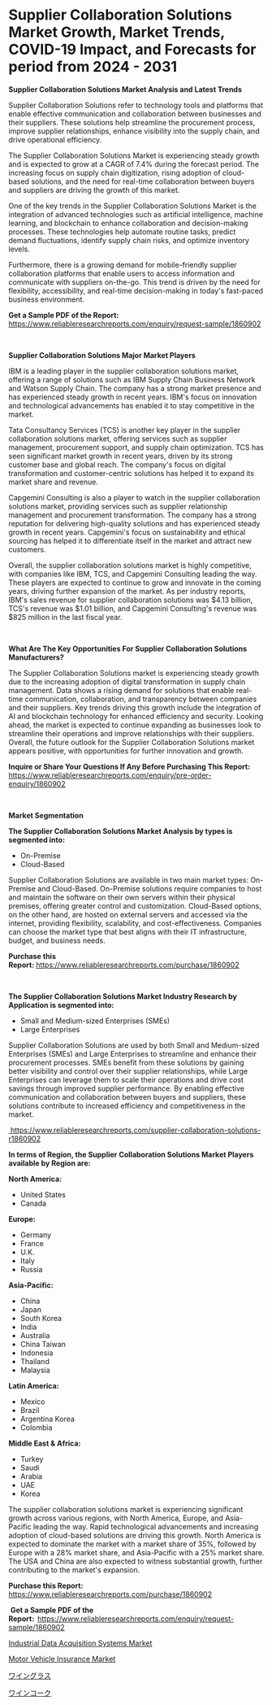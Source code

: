 <p><h1>Supplier Collaboration Solutions Market Growth, Market Trends, COVID-19 Impact, and Forecasts for period from 2024 - 2031</h1></p><p><strong>Supplier Collaboration Solutions Market Analysis and Latest Trends</strong></p>
<p><p>Supplier Collaboration Solutions refer to technology tools and platforms that enable effective communication and collaboration between businesses and their suppliers. These solutions help streamline the procurement process, improve supplier relationships, enhance visibility into the supply chain, and drive operational efficiency.</p><p>The Supplier Collaboration Solutions Market is experiencing steady growth and is expected to grow at a CAGR of 7.4% during the forecast period. The increasing focus on supply chain digitization, rising adoption of cloud-based solutions, and the need for real-time collaboration between buyers and suppliers are driving the growth of this market.</p><p>One of the key trends in the Supplier Collaboration Solutions Market is the integration of advanced technologies such as artificial intelligence, machine learning, and blockchain to enhance collaboration and decision-making processes. These technologies help automate routine tasks, predict demand fluctuations, identify supply chain risks, and optimize inventory levels.</p><p>Furthermore, there is a growing demand for mobile-friendly supplier collaboration platforms that enable users to access information and communicate with suppliers on-the-go. This trend is driven by the need for flexibility, accessibility, and real-time decision-making in today's fast-paced business environment.</p></p>
<p><strong>Get a Sample PDF of the Report:&nbsp;</strong> <a href="https://www.reliableresearchreports.com/enquiry/request-sample/1860902">https://www.reliableresearchreports.com/enquiry/request-sample/1860902</a></p>
<p>&nbsp;</p>
<p><strong>Supplier Collaboration Solutions Major Market Players</strong></p>
<p><p>IBM is a leading player in the supplier collaboration solutions market, offering a range of solutions such as IBM Supply Chain Business Network and Watson Supply Chain. The company has a strong market presence and has experienced steady growth in recent years. IBM's focus on innovation and technological advancements has enabled it to stay competitive in the market.</p><p>Tata Consultancy Services (TCS) is another key player in the supplier collaboration solutions market, offering services such as supplier management, procurement support, and supply chain optimization. TCS has seen significant market growth in recent years, driven by its strong customer base and global reach. The company's focus on digital transformation and customer-centric solutions has helped it to expand its market share and revenue.</p><p>Capgemini Consulting is also a player to watch in the supplier collaboration solutions market, providing services such as supplier relationship management and procurement transformation. The company has a strong reputation for delivering high-quality solutions and has experienced steady growth in recent years. Capgemini's focus on sustainability and ethical sourcing has helped it to differentiate itself in the market and attract new customers.</p><p>Overall, the supplier collaboration solutions market is highly competitive, with companies like IBM, TCS, and Capgemini Consulting leading the way. These players are expected to continue to grow and innovate in the coming years, driving further expansion of the market. As per industry reports, IBM's sales revenue for supplier collaboration solutions was $4.13 billion, TCS's revenue was $1.01 billion, and Capgemini Consulting's revenue was $825 million in the last fiscal year.</p></p>
<p>&nbsp;</p>
<p><strong>What Are The Key Opportunities For Supplier Collaboration Solutions Manufacturers?</strong></p>
<p><p>The Supplier Collaboration Solutions market is experiencing steady growth due to the increasing adoption of digital transformation in supply chain management. Data shows a rising demand for solutions that enable real-time communication, collaboration, and transparency between companies and their suppliers. Key trends driving this growth include the integration of AI and blockchain technology for enhanced efficiency and security. Looking ahead, the market is expected to continue expanding as businesses look to streamline their operations and improve relationships with their suppliers. Overall, the future outlook for the Supplier Collaboration Solutions market appears positive, with opportunities for further innovation and growth.</p></p>
<p><strong>Inquire or Share Your Questions If Any Before Purchasing This Report:</strong> <a href="https://www.reliableresearchreports.com/enquiry/pre-order-enquiry/1860902">https://www.reliableresearchreports.com/enquiry/pre-order-enquiry/1860902</a></p>
<p>&nbsp;</p>
<p><strong>Market Segmentation</strong></p>
<p><strong>The Supplier Collaboration Solutions Market Analysis by types is segmented into:</strong></p>
<p><ul><li>On-Premise</li><li>Cloud-Based</li></ul></p>
<p><p>Supplier Collaboration Solutions are available in two main market types: On-Premise and Cloud-Based. On-Premise solutions require companies to host and maintain the software on their own servers within their physical premises, offering greater control and customization. Cloud-Based options, on the other hand, are hosted on external servers and accessed via the internet, providing flexibility, scalability, and cost-effectiveness. Companies can choose the market type that best aligns with their IT infrastructure, budget, and business needs.</p></p>
<p><strong>Purchase this Report:&nbsp;</strong><a href="https://www.reliableresearchreports.com/purchase/1860902">https://www.reliableresearchreports.com/purchase/1860902</a></p>
<p>&nbsp;</p>
<p><strong>The Supplier Collaboration Solutions Market Industry Research by Application is segmented into:</strong></p>
<p><ul><li>Small and Medium-sized Enterprises (SMEs)</li><li>Large Enterprises</li></ul></p>
<p><p>Supplier Collaboration Solutions are used by both Small and Medium-sized Enterprises (SMEs) and Large Enterprises to streamline and enhance their procurement processes. SMEs benefit from these solutions by gaining better visibility and control over their supplier relationships, while Large Enterprises can leverage them to scale their operations and drive cost savings through improved supplier performance. By enabling effective communication and collaboration between buyers and suppliers, these solutions contribute to increased efficiency and competitiveness in the market.</p></p>
<p><a href="https://www.reliableresearchreports.com/supplier-collaboration-solutions-r1860902">&nbsp;https://www.reliableresearchreports.com/supplier-collaboration-solutions-r1860902</a></p>
<p><strong>In terms of Region, the Supplier Collaboration Solutions Market Players available by Region are:</strong></p>
<p>
    <p> <strong> North America: </strong>
        <ul>
            <li>United States</li>
            <li>Canada</li>
        </ul>
        </p> 
    <p> <strong> Europe: </strong>
        <ul>
            <li>Germany</li>
            <li>France</li>
            <li>U.K.</li>
            <li>Italy</li>
            <li>Russia</li>
        </ul>
        </p> 
    <p> <strong> Asia-Pacific: </strong>
        <ul>
            <li>China</li>
            <li>Japan</li>
            <li>South Korea</li>
            <li>India</li>
            <li>Australia</li>
            <li>China Taiwan</li>
            <li>Indonesia</li>
            <li>Thailand</li>
            <li>Malaysia</li>
        </ul>
        </p> 
    <p> <strong> Latin America: </strong>
        <ul>
            <li>Mexico</li>
            <li>Brazil</li>
            <li>Argentina Korea</li>
            <li>Colombia</li>
        </ul>
        </p> 
    <p> <strong> Middle East & Africa: </strong>
        <ul>
            <li>Turkey</li>
            <li>Saudi</li>
            <li>Arabia</li>
            <li>UAE</li>
            <li>Korea</li>
        </ul>
    </p>
    </p>
<p><p>The supplier collaboration solutions market is experiencing significant growth across various regions, with North America, Europe, and Asia-Pacific leading the way. Rapid technological advancements and increasing adoption of cloud-based solutions are driving this growth. North America is expected to dominate the market with a market share of 35%, followed by Europe with a 28% market share, and Asia-Pacific with a 25% market share. The USA and China are also expected to witness substantial growth, further contributing to the market's expansion.</p></p>
<p><strong>Purchase this Report: </strong><a href="https://www.reliableresearchreports.com/purchase/1860902">https://www.reliableresearchreports.com/purchase/1860902</a></p>
<p>&nbsp;<strong>Get a Sample PDF of the Report:&nbsp;&nbsp;</strong><a href="https://www.reliableresearchreports.com/enquiry/request-sample/1860902">https://www.reliableresearchreports.com/enquiry/request-sample/1860902</a></p>
<p><strong></strong></p>
<p><p><a href="https://github.com/muhammadasraf467/Market-Research-Report-List-1/blob/main/industrial-data-acquisition-systems-market.md">Industrial Data Acquisition Systems Market</a></p><p><a href="https://github.com/gikababa4/Market-Research-Report-List-1/blob/main/motor-vehicle-insurance-market.md">Motor Vehicle Insurance Market</a></p><p><a href="https://github.com/decker5351/Market-Research-Report-List-2/blob/main/4359273181495.md">ワイングラス</a></p><p><a href="https://github.com/KaydenJohns1964/Market-Research-Report-List-2/blob/main/7358113181494.md">ワインコーク</a></p></p>
